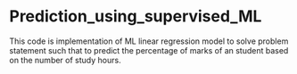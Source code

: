 # Prediction_using_supervised_ML
This code is implementation of ML linear regression model to solve problem statement such that to predict the percentage of marks of an student based on the number of study hours.
